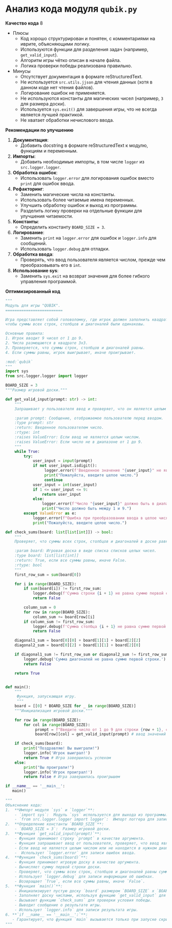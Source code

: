 # Анализ кода модуля `qubik.py`

**Качество кода**
8
- Плюсы
    - Код хорошо структурирован и понятен, с комментариями на иврите, объясняющими логику.
    - Используются функции для разделения задач (например, `get_valid_input`).
    - Алгоритм игры чётко описан в начале файла.
    - Логика проверки победы реализована правильно.
- Минусы
    -  Отсутствует документация в формате reStructuredText.
    -  Не используется `src.utils.jjson` для чтения данных (хотя в данном коде нет чтения файлов).
    -  Логирование ошибок не применяется.
    -  Не используются константы для магических чисел (например, `3` для размера доски).
    -  Используется `sys.exit()` для завершения игры, что не всегда является лучшей практикой.
    -  Не хватает обработки нечислового ввода.

**Рекомендации по улучшению**

1.  **Документация**:
    *   Добавить docstring в формате reStructuredText к модулю, функциям и переменным.
2.  **Импорты**:
    *   Добавить необходимые импорты, в том числе `logger` из `src.logger.logger`.
3.  **Обработка ошибок**:
    *   Использовать `logger.error` для логирования ошибок вместо `print` для ошибок ввода.
4.  **Рефакторинг**:
    *   Заменить магические числа на константы.
    *   Использовать более читаемые имена переменных.
    *   Улучшить обработку ошибок и выход из программы.
    *   Разделить логику проверки на отдельные функции для улучшения читаемости.
5.  **Константы**:
    *   Определить константу `BOARD_SIZE = 3`.
6.  **Логирование**:
    *   Заменить `print` на `logger.error` для ошибок и `logger.info` для сообщений.
    *   Использовать `logger.debug` для отладки.
7.  **Обработка ввода**:
    *  Проверять, что ввод пользователя является числом, прежде чем преобразовывать его в `int`.
8. **Использование sys**:
   * Заменить `sys.exit` на возврат значения для более гибкого управления программой.

**Оптимизированный код**

```python
"""
Модуль для игры "QUBIK".
=========================

Игра представляет собой головоломку, где игрок должен заполнить квадрат 3x3 числами от 1 до 9 таким образом,
чтобы суммы всех строк, столбцов и диагоналей были одинаковы.

Основные правила:
1. Игрок вводит 9 чисел от 1 до 9.
2. Числа размещаются в квадрате 3x3.
3. Проверяется, что суммы строк, столбцов и диагоналей равны.
4. Если суммы равны, игрок выигрывает, иначе проигрывает.

:mod:`qubik`
"""
import sys
from src.logger.logger import logger

BOARD_SIZE = 3
"""Размер игровой доски."""

def get_valid_input(prompt: str) -> int:
    """
    Запрашивает у пользователя ввод и проверяет, что он является целым числом в диапазоне от 1 до 9.

    :param prompt: Сообщение, отображаемое пользователю перед вводом.
    :type prompt: str
    :return: Введенное пользователем число.
    :rtype: int
    :raises ValueError: Если ввод не является целым числом.
    :raises ValueError: Если число не в диапазоне от 1 до 9.
    """
    while True:
        try:
            user_input = input(prompt)
            if not user_input.isdigit():
                 logger.error(f'Введенное значение "{user_input}" не является числом.')
                 print("Пожалуйста, введите целое число.")
                 continue
            user_input = int(user_input)
            if 1 <= user_input <= 9:
                return user_input
            else:
                logger.error(f'Число "{user_input}" должно быть в диапазоне от 1 до 9.')
                print("Число должно быть между 1 и 9.")
        except ValueError as e:
            logger.error(f"Ошибка при преобразовании ввода в целое число: {e}")
            print("Пожалуйста, введите целое число.")

def check_sums(board: list[list[int]]) -> bool:
    """
    Проверяет, что суммы всех строк, столбцов и диагоналей в доске равны.

    :param board: Игровая доска в виде списка списков целых чисел.
    :type board: list[list[int]]
    :return: True, если все суммы равны, иначе False.
    :rtype: bool
    """
    first_row_sum = sum(board[0])

    for i in range(BOARD_SIZE):
        if sum(board[i]) != first_row_sum:
            logger.debug(f'Сумма строки {i + 1} не равна сумме первой строки.')
            return False

        column_sum = 0
        for row in range(BOARD_SIZE):
            column_sum += board[row][i]
        if column_sum != first_row_sum:
            logger.debug(f'Сумма столбца {i + 1} не равна сумме первой строки.')
            return False

    diagonal1_sum = board[0][0] + board[1][1] + board[2][2]
    diagonal2_sum = board[0][2] + board[1][1] + board[2][0]

    if diagonal1_sum != first_row_sum or diagonal2_sum != first_row_sum:
        logger.debug('Сумма диагоналей не равна сумме первой строки.')
        return False

    return True


def main():
    """
     Функция, запускающая игру.
     """
    board = [[0] * BOARD_SIZE for _ in range(BOARD_SIZE)]
    """Инициализация игровой доски."""

    for row in range(BOARD_SIZE):
        for col in range(BOARD_SIZE):
             prompt = f"Введите число от 1 до 9 для строки {row + 1}, столбца {col + 1}: "
             board[row][col] = get_valid_input(prompt) # ввод значений в доску

    if check_sums(board):
        print("Поздравляю! Вы выиграли!")
        logger.info('Игрок выиграл!')
        return True # Игра завершилась успехом
    else:
        print("Вы проиграли!")
        logger.info('Игрок проиграл!')
        return False # Игра завершилась проигрышем

if __name__ == '__main__':
   main()
    
"""
Объяснение кода:
1.  **Импорт модуля `sys` и `logger`**:
    - `import sys`:  Модуль `sys` используется для выхода из программы.
    - `from src.logger.logger import logger`:  Импорт логгера для записи ошибок.
2.  **Определение константы `BOARD_SIZE`**:
    - `BOARD_SIZE = 3`:  Размер игровой доски.
3.  **Функция `get_valid_input(prompt)`**:
    - Функция принимает строку `prompt` в качестве аргумента.
    - Функция запрашивает ввод от пользователя, проверяет, что ввод является целым числом от 1 до 9, и возвращает его.
    - Если ввод не является целым числом или не находится в нужном диапазоне, печатается сообщение об ошибке, и ввод запрашивается повторно.
    -  Использует `logger.error` для записи ошибок ввода.
4.  **Функция `check_sums(board)`**:
    - Функция принимает игровую доску в качестве аргумента.
    - Вычисляет сумму первой строки доски.
    - Проверяет, что суммы всех строк, столбцов и диагоналей равны сумме первой строки.
    - Использует `logger.debug` для записи информации об ошибках.
    - Возвращает `True`, если все суммы равны, иначе `False`.
5.  **Функция `main()`**:
    - Инициализирует пустую доску `board` размером `BOARD_SIZE` x `BOARD_SIZE`.
    - Заполняет доску числами, используя функцию `get_valid_input` для получения корректного ввода от пользователя.
    - Вызывает функцию `check_sums` для проверки условия победы.
    - Выводит сообщение о результате игры.
    - Использует `logger.info` для записи результата игры.
6. **`if __name__ == '__main__':`**:
   - Гарантирует, что функция `main` вызывается только при запуске скрипта.
"""
```